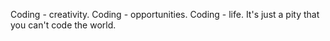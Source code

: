 Coding - creativity. Coding - opportunities. Coding - life. It's just a pity that you can't code the world. 
